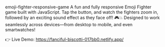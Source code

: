 emoji-fighter-responsive-game
A fun and fully responsive Emoji Fighter game built with JavaScript. Tap the button, and watch the fighters zoom in, followed by an exciting sound effect as they face off! 🎮💥 Designed to work seamlessly across devices—from desktop to mobile, and even smartwatches!

👉 Live Demo: https://fanciful-biscotti-017bb0.netlify.app/
